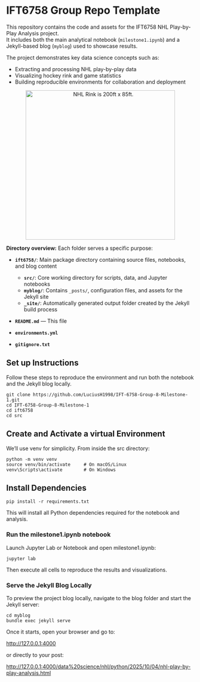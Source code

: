 # IFT6758 Group Repo Template

This repository contains the code and assets for the IFT6758 NHL Play-by-Play Analysis project.  
It includes both the main analytical notebook (`milestone1.ipynb`) and a Jekyll-based blog (`myblog`) used to showcase results.

The project demonstrates key data science concepts such as:
- Extracting and processing NHL play-by-play data  
- Visualizing hockey rink and game statistics  
- Building reproducible environments for collaboration and deployment  
<p align="center">
<img src="./figures/nhl_rink.png" alt="NHL Rink is 200ft x 85ft." width="400"/>
<p>

**Directory overview:**
Each folder serves a specific purpose:

- **`ift6758/`**: Main package directory containing source files, notebooks, and blog content  
  - **`src/`**: Core working directory for scripts, data, and Jupyter notebooks  
  - **`myblog/`**: Contains `_posts/`, configuration files, and assets for the Jekyll site  
  - **`_site/`**: Automatically generated output folder created by the Jekyll build process  

- **`README.md`** — This file
- **`environments.yml`**
- **`gitignore.txt`**


## Set up Instructions

Follow these steps to reproduce the environment and run both the notebook and the Jekyll blog locally. 

    git clone https://github.com/LuciusH1998/IFT-6758-Group-8-Milestone-1.git
    cd IFT-6758-Group-8-Milestone-1
    cd ift6758
    cd src


## Create and Activate a virtual Environment

We’ll use venv for simplicity. From inside the src directory:

    python -m venv venv
    source venv/bin/activate     # On macOS/Linux
    venv\Scripts\activate        # On Windows

## Install Dependencies

    pip install -r requirements.txt
    
This will install all Python dependencies required for the notebook and analysis.

### Run the milestone1.ipynb notebook

Launch Jupyter Lab or Notebook and open milestone1.ipynb:

    jupyter lab
   

Then execute all cells to reproduce the results and visualizations.

### Serve the Jekyll Blog Locally

To preview the project blog locally, navigate to the blog folder and start the Jekyll server:

    cd myblog
    bundle exec jekyll serve

Once it starts, open your browser and go to:

http://127.0.0.1:4000

or directly to your post:

http://127.0.0.1:4000/data%20science/nhl/python/2025/10/04/nhl-play-by-play-analysis.html

